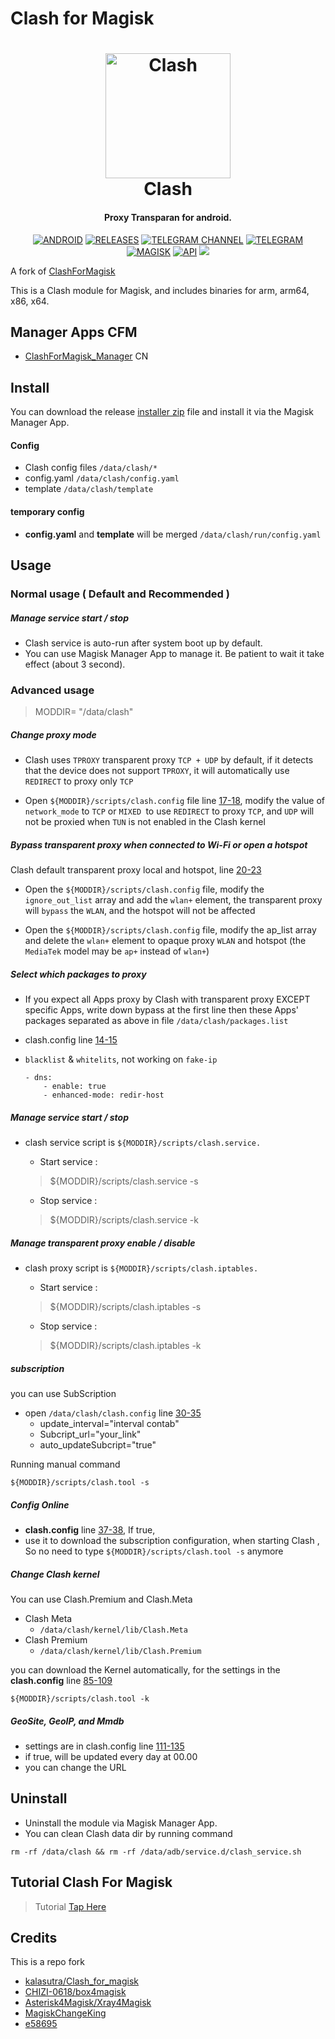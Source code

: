 # Clash for Magisk
<h1 align="center">
  <img src="https://github.com/taamarin/ClashforMagisk/blob/master/docs/logo.png" alt="Clash" width="200">
  <br>Clash<br>
</h1>
<h4 align="center">Proxy Transparan for android.</h4>


<div align="center">

[![ANDROID](https://img.shields.io/badge/Android-3DDC84?style=for-the-badge&logo=android&logoColor=white)]()
[![RELEASES](https://img.shields.io/github/downloads/taamarin/ClashforMagisk/total.svg?style=for-the-badge)](https://github.com/taamarin/ClashforMagisk/releases)
[![TELEGRAM CHANNEL](https://img.shields.io/badge/Telegram-2CA5E0?style=for-the-badge&logo=telegram&logoColor=white)](https://t.me/nothing_taamarin)
[![TELEGRAM](https://img.shields.io/badge/Telegram%20-Grups%20-blue?style=for-the-badge)](https://t.me/taamarin)
[![MAGISK](https://img.shields.io/badge/Magisk%20-v20.4+-brightgreen?style=for-the-badge)](https://github.com/topjohnwu/Magisk)
[![API](https://img.shields.io/badge/API-19%2B-brightgreen.svg?style=for-the-badge)](https://android-arsenal.com/api?level=19)
  <a href="https://github.com/taamarin/ClashforMagisk/releases">
    <img src="https://img.shields.io/github/release/taamarin/ClashforMagisk/all.svg?style=for-the-badge">
  </a>

</div>

A fork of [ClashForMagisk](https://github.com/kalasutra/Clash_For_Magisk)

This is a Clash module for Magisk, and includes binaries for arm, arm64, x86, x64.

## Manager Apps CFM
- [ClashForMagisk_Manager](https://t.me/MagiskChangeKing/159) CN

## Install
You can download the release [installer zip](https://github.com/taamarin/ClashforMagisk/releases) file and install it via the Magisk Manager App.

#### Config
- Clash config files `/data/clash/*`
- config.yaml `/data/clash/config.yaml`
- template `/data/clash/template`

#### temporary config
- **config.yaml** and **template** will be merged `/data/clash/run/config.yaml`

## Usage
### Normal usage ( Default and Recommended )
##### Manage service start / stop
- Clash service is auto-run after system boot up by default.
- You can use Magisk Manager App to manage it. Be patient to wait it take effect (about 3 second).

### Advanced usage
> MODDIR= "/data/clash"

##### Change proxy mode
- Clash uses `TPROXY` transparent proxy `TCP + UDP` by default, if it detects that the device does not support `TPROXY`, it will automatically use `REDIRECT` to proxy only `TCP`

- Open `${MODDIR}/scripts/clash.config` file line [17-18](https://github.com/taamarin/ClashforMagisk/blob/master/scripts/clash.config#L17-#L18), modify the value of `network_mode` to `TCP` or `MIXED `to use `REDIRECT` to proxy `TCP`, and `UDP` will not be proxied when `TUN` is not enabled in the Clash kernel

##### Bypass transparent proxy when connected to Wi-Fi or open a hotspot
Clash default transparent proxy local and hotspot, line [20-23](https://github.com/taamarin/ClashforMagisk/blob/master/scripts/clash.config#L20-#L23)

- Open the `${MODDIR}/scripts/clash.config` file, modify the `ignore_out_list` array and add the `wlan+` element, the transparent proxy will `bypass` the `WLAN`, and the hotspot will not be affected

- Open the `${MODDIR}/scripts/clash.config` file, modify the ap_list array and delete the `wlan+` element to opaque proxy `WLAN` and hotspot (the `MediaTek` model may be `ap+` instead of `wlan+`)

##### Select which packages to proxy
- If you expect all Apps proxy by Clash with transparent proxy EXCEPT specific Apps, write down bypass at the first line then these Apps' packages separated as above in file `/data/clash/packages.list`
- clash.config line [14-15](https://github.com/taamarin/ClashforMagisk/blob/master/scripts/clash.config#L14-#L15)
- `blacklist` & `whitelits`, not working on `fake-ip`

      - dns:
          - enable: true
          - enhanced-mode: redir-host

##### Manage service start / stop
- clash service script is `${MODDIR}/scripts/clash.service.`
    - Start service :
    > ${MODDIR}/scripts/clash.service -s

    - Stop service :
    > ${MODDIR}/scripts/clash.service -k

##### Manage transparent proxy enable / disable
- clash proxy script is `${MODDIR}/scripts/clash.iptables.`
    - Start service :
    > ${MODDIR}/scripts/clash.iptables -s

    - Stop service :
    > ${MODDIR}/scripts/clash.iptables -k

##### subscription
you can use SubScription
- open `/data/clash/clash.config` line [30-35](https://github.com/taamarin/ClashforMagisk/blob/master/scripts/clash.config#L30-#L35)
  - update_interval="interval contab"
  - Subcript_url="your_link"
  - auto_updateSubcript="true"

Running manual command
```shell
${MODDIR}/scripts/clash.tool -s
```

##### Config Online
- **clash.config** line [37-38](https://github.com/taamarin/ClashforMagisk/blob/master/scripts/clash.config#L37-#L38), If true,
- use it to download the subscription configuration, when starting Clash , So no need to type `${MODDIR}/scripts/clash.tool -s` anymore

##### Change Clash kernel
You can use Clash.Premium and Clash.Meta
- Clash Meta 
  - `/data/clash/kernel/lib/Clash.Meta`
- Clash Premium 
  - `/data/clash/kernel/lib/Clash.Premium`

you can download the Kernel automatically, for the settings in the **clash.config** line [85-109](https://github.com/taamarin/ClashforMagisk/blob/master/scripts/clash.config#L85-#L109)
```shell
${MODDIR}/scripts/clash.tool -k
```

##### GeoSite, GeoIP, and Mmdb
- settings are in clash.config line [111-135](https://github.com/taamarin/ClashforMagisk/blob/master/scripts/clash.config#L111-#L135)
- if true, will be updated every day at 00.00
- you can change the URL

## Uninstall
- Uninstall the module via Magisk Manager App.
- You can clean Clash data dir by running command 
```shell
rm -rf /data/clash && rm -rf /data/adb/service.d/clash_service.sh
```

## Tutorial Clash For Magisk
  > Tutorial [Tap Here](https://telegra.ph/%F0%9D%93%92%F0%9D%93%B5%F0%9D%93%AA%F0%9D%93%BC%F0%9D%93%B1%F0%9D%93%95%F0%9D%93%B8%F0%9D%93%BB%F0%9D%93%9C%F0%9D%93%AA%F0%9D%93%B0%F0%9D%93%B2%F0%9D%93%BC%F0%9D%93%B4-11-28)

## Credits
This is a repo fork
  - [kalasutra/Clash_for_magisk](https://github.com/kalasutra/Clash_For_Magisk)
  - [CHIZI-0618/box4magisk](https://github.com/CHIZI-0618/box4magisk)
  - [Asterisk4Magisk/Xray4Magisk](https://github.com/Asterisk4Magisk/Xray4Magisk)
  - [MagiskChangeKing](https://t.me/MagiskChangeKing)
  - [e58695](https://t.me/e58695)
